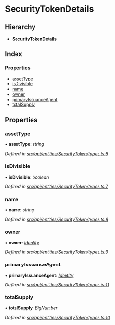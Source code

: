 # SecurityTokenDetails

## Hierarchy

* **SecurityTokenDetails**

## Index

### Properties

* [assetType](securitytokendetails.md#assettype)
* [isDivisible](securitytokendetails.md#isdivisible)
* [name](securitytokendetails.md#name)
* [owner](securitytokendetails.md#owner)
* [primaryIssuanceAgent](securitytokendetails.md#primaryissuanceagent)
* [totalSupply](securitytokendetails.md#totalsupply)

## Properties

### assetType

• **assetType**: _string_

_Defined in_ [_src/api/entities/SecurityToken/types.ts:6_](https://github.com/PolymathNetwork/polymesh-sdk/blob/a0872cf4/src/api/entities/SecurityToken/types.ts#L6)

### isDivisible

• **isDivisible**: _boolean_

_Defined in_ [_src/api/entities/SecurityToken/types.ts:7_](https://github.com/PolymathNetwork/polymesh-sdk/blob/a0872cf4/src/api/entities/SecurityToken/types.ts#L7)

### name

• **name**: _string_

_Defined in_ [_src/api/entities/SecurityToken/types.ts:8_](https://github.com/PolymathNetwork/polymesh-sdk/blob/a0872cf4/src/api/entities/SecurityToken/types.ts#L8)

### owner

• **owner**: [_Identity_](../classes/identity.md)

_Defined in_ [_src/api/entities/SecurityToken/types.ts:9_](https://github.com/PolymathNetwork/polymesh-sdk/blob/a0872cf4/src/api/entities/SecurityToken/types.ts#L9)

### primaryIssuanceAgent

• **primaryIssuanceAgent**: [_Identity_](../classes/identity.md)

_Defined in_ [_src/api/entities/SecurityToken/types.ts:11_](https://github.com/PolymathNetwork/polymesh-sdk/blob/a0872cf4/src/api/entities/SecurityToken/types.ts#L11)

### totalSupply

• **totalSupply**: _BigNumber_

_Defined in_ [_src/api/entities/SecurityToken/types.ts:10_](https://github.com/PolymathNetwork/polymesh-sdk/blob/a0872cf4/src/api/entities/SecurityToken/types.ts#L10)

